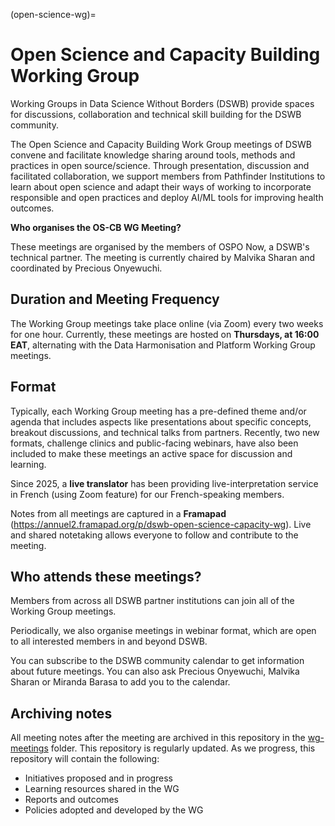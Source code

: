 (open-science-wg)=
# Open Science and Capacity Building Working Group

Working Groups in Data Science Without Borders (DSWB) provide spaces for discussions, collaboration and technical skill building for the DSWB community.

The Open Science and Capacity Building Work Group meetings of DSWB convene and facilitate knowledge sharing around tools, methods and practices in open source/science.
Through presentation, discussion and facilitated collaboration, we support members from Pathfinder Institutions to learn about open science and adapt their ways of working to incorporate responsible and open practices and deploy AI/ML tools for improving health outcomes.

**Who organises the OS-CB WG Meeting?**

These meetings are organised by the members of OSPO Now, a DSWB's technical partner.
The meeting is currently chaired by Malvika Sharan and coordinated by Precious Onyewuchi.

## Duration and Meeting Frequency

The Working Group meetings take place online (via Zoom) every two weeks for one hour.
Currently, these meetings are hosted on **Thursdays, at 16:00 EAT**, alternating with the Data Harmonisation and Platform Working Group meetings.

## Format

Typically, each Working Group meeting has a pre-defined theme and/or agenda that includes aspects like presentations about specific concepts, breakout discussions, and technical talks from partners.
Recently, two new formats, challenge clinics and public-facing webinars, have also been included to make these meetings an active space for discussion and learning.

Since 2025, a **live translator** has been providing live-interpretation service in French (using Zoom feature) for our French-speaking members. 

Notes from all meetings are captured in a **Framapad** (https://annuel2.framapad.org/p/dswb-open-science-capacity-wg).
Live and shared notetaking allows everyone to follow and contribute to the meeting.

## Who attends these meetings?

Members from across all DSWB partner institutions can join all of the Working Group meetings.

Periodically, we also organise meetings in webinar format, which are open to all interested members in and beyond DSWB.

You can subscribe to the DSWB community calendar to get information about future meetings.
You can also ask Precious Onyewuchi, Malvika Sharan or Miranda Barasa to add you to the calendar. 

## Archiving notes

All meeting notes after the meeting are archived in this repository in the [wg-meetings](https://github.com/aphrc-dswb/dswb-open-science-capacity-wg/tree/main/project-management/wg-meetings) folder.
This repository is regularly updated.
As we progress, this repository will contain the following: 

- Initiatives proposed and in progress
- Learning resources shared in the WG
- Reports and outcomes
- Policies adopted and developed by the WG
